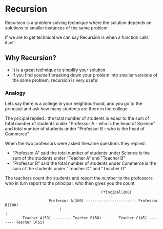 # Recursion

Recursion is a problem solving technique where the solution depends on solutions to smaller instances of the same problem

If we are to get technical we can say Recursion is when a function calls itself

## Why Recursion?

- It is a great technique to simplify your solution
- If you find yourself breaking down your problem into smaller versions of the same problem, recursion is very useful

### Analogy

Lets say there is a college in your neighbourhood, and you go to the principal and ask how many students are there in the college

The pricipal replied : the total number of students is eqaul to the sum of total number of students under "Professor A - who is the head of Science" and total number of students under "Professor B - who is the head of Commerce"

When the two professors were asked thesame questions they replied:

- "Professor A" said the total number of students under Science is the sum of the students under "Teacher A" and "Teacher B"
- "Professor B" said the total number of students under Commerce is the sum of the students under "Teacher C" and "Teacher D"

The teachers count the students and report the number to the professors who in turn report to the principal, who then gives you the count

```
                                            Principal(200)
                                                |
                    Professor A(100) ----------------------- Professor B(100)
                         |                                            |
        Teacher A(50) -------- Teacher B(50)        Teacher C(45) -------- Teacher D(55)


```
